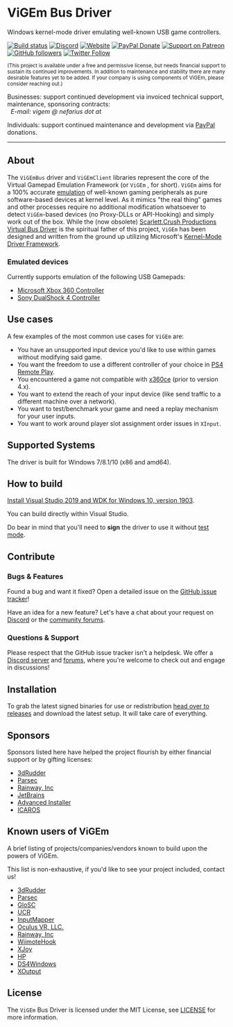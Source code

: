 # ViGEm Bus Driver

Windows kernel-mode driver emulating well-known USB game controllers.

[![Build status](https://ci.appveyor.com/api/projects/status/rv74ufluwib52dq2?svg=true)](https://ci.appveyor.com/project/nefarius/vigembus) [![Discord](https://img.shields.io/discord/346756263763378176.svg)](https://discord.vigem.org) [![Website](https://img.shields.io/website-up-down-green-red/https/vigem.org.svg?label=ViGEm.org)](https://vigem.org/) [![PayPal Donate](https://img.shields.io/badge/paypal-donate-blue.svg)](<https://paypal.me/NefariusMaximus>) [![Support on Patreon](https://img.shields.io/badge/patreon-donate-orange.svg)](<https://www.patreon.com/nefarius>) [![GitHub followers](https://img.shields.io/github/followers/nefarius.svg?style=social&label=Follow)](https://github.com/nefarius) [![Twitter Follow](https://img.shields.io/twitter/follow/nefariusmaximus.svg?style=social&label=Follow)](https://twitter.com/nefariusmaximus)

<sub>(This project is available under a free and permissive license, but needs financial support to sustain its continued improvements. In addition to maintenance and stability there are many desirable features yet to be added. If your company is using components of ViGEm, please consider reaching out.)</sub>

Businesses: support continued development via invoiced technical support, maintenance, sponsoring contracts:
<br>&nbsp;&nbsp;_E-mail: vigem @ nefarius dot at_

Individuals: support continued maintenance and development via [PayPal](https://paypal.me/NefariusMaximus) donations.

----

## About

The `ViGEmBus` driver and `ViGEmClient` libraries represent the core of the Virtual Gamepad Emulation Framework (or `ViGEm` , for short). `ViGEm` aims for a 100% accurate [emulation](<https://en.wikipedia.org/wiki/Emulator>) of well-known gaming peripherals as pure software-based devices at kernel level. As it mimics "the real thing" games and other processes require no additional modification whatsoever to detect `ViGEm`-based devices (no Proxy-DLLs or API-Hooking) and simply work out of the box. While the (now obsolete) [Scarlett.Crush Productions Virtual Bus Driver](<https://github.com/nefarius/ScpVBus>) is the spiritual father of this project, `ViGEm` has been designed and written from the ground up utilizing Microsoft's [Kernel-Mode Driver Framework](https://en.wikipedia.org/wiki/Kernel-Mode_Driver_Framework).

### Emulated devices

Currently supports emulation of the following USB Gamepads:

- [Microsoft Xbox 360 Controller](https://en.wikipedia.org/wiki/Xbox_360_controller)
- [Sony DualShock 4 Controller](https://en.wikipedia.org/wiki/DualShock#DualShock_4)

## Use cases

A few examples of the most common use cases for `ViGEm` are:

- You have an unsupported input device you'd like to use within games without modifying said game.
- You want the freedom to use a different controller of your choice in [PS4 Remote Play](<https://remoteplay.dl.playstation.net/remoteplay/>).
- You encountered a game not compatible with [x360ce](<https://www.x360ce.com/>) (prior to version 4.x).
- You want to extend the reach of your input device (like send traffic to a different machine over a network).
- You want to test/benchmark your game and need a replay mechanism for your user inputs.
- You want to work around player slot assignment order issues in `XInput`.

## Supported Systems

The driver is built for Windows 7/8.1/10 (x86 and amd64).

## How to build

[Install Visual Studio 2019 and WDK for Windows 10, version 1903](https://docs.microsoft.com/en-us/windows-hardware/drivers/download-the-wdk#wdk-for-windows-10-version-1903).

You can build directly within Visual Studio.

Do bear in mind that you'll need to **sign** the driver to use it without [test mode](<https://technet.microsoft.com/en-us/ff553484(v=vs.96)>).

## Contribute

### Bugs & Features

Found a bug and want it fixed? Open a detailed issue on the [GitHub issue tracker](../../issues)!

Have an idea for a new feature? Let's have a chat about your request on [Discord](https://discord.vigem.org) or the [community forums](https://forums.vigem.org).

### Questions & Support

Please respect that the GitHub issue tracker isn't a helpdesk. We offer a [Discord server](https://discord.vigem.org) and [forums](https://forums.vigem.org), where you're welcome to check out and engage in discussions!

## Installation

To grab the latest signed binaries for use or redistribution [head over to releases](../../releases/latest) and download the latest setup. It will take care of everything.

## Sponsors

Sponsors listed here have helped the project flourish by either financial support or by gifting licenses:

- [3dRudder](https://www.3drudder.com/)
- [Parsec](https://parsecgaming.com/)
- [Rainway, Inc](https://rainway.io/)
- [JetBrains](https://www.jetbrains.com/resharper/)
- [Advanced Installer](https://www.advancedinstaller.com/)
- [ICAROS](https://www.icaros.com/)

## Known users of ViGEm

A brief listing of projects/companies/vendors known to build upon the powers of ViGEm.

This list is non-exhaustive, if you'd like to see your project included, contact us!

- [3dRudder](https://www.3drudder.com/)
- [Parsec](https://parsecgaming.com/)
- [GloSC](https://github.com/Alia5/GloSC)
- [UCR](https://github.com/Snoothy/UCR)
- [InputMapper](https://inputmapper.com/)
- [Oculus VR, LLC.](https://www.oculus.com/)
- [Rainway, Inc](https://rainway.io/)
- [WiimoteHook](https://forum.cemu.info/showthread.php/140-WiimoteHook-Nintendo-Wii-Remote-with-Motion-Rumble-and-Nunchuk-support)
- [XJoy](https://github.com/sam0x17/XJoy)
- [HP](https://www8.hp.com/us/en/campaigns/gamingpcs/overview.html)
- [DS4Windows](https://ryochan7.github.io/ds4windows-site/)
- [XOutput](https://github.com/csutorasa/XOutput)

## License

The `ViGEm` Bus Driver is licensed under the MIT License, see [LICENSE](./LICENSE.md) for more information.
